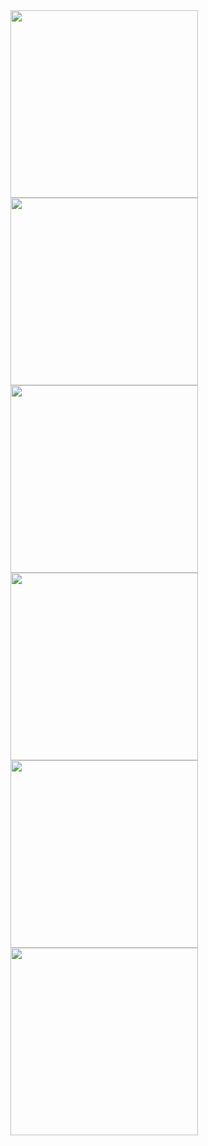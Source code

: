 


<img src="https://github.com/NoamFeldman43/SMS-Sender/assets/145356566/b4df20c7-2303-458f-a7b1-34851ced8041" width="300px">
<img src="https://github.com/NoamFeldman43/SMS-Sender/assets/145356566/bb84a880-edaf-4d42-a601-3c2ea62a019f" width="300px">
<img src="https://github.com/NoamFeldman43/SMS-Sender/assets/145356566/815f41d4-d83d-4197-aa0c-67bd771697f1" width="300px">
<img src="https://github.com/NoamFeldman43/SMS-Sender/assets/145356566/30de7b68-dba9-423e-a829-599b4cb81b01" width="300px">
<img src="https://github.com/NoamFeldman43/SMS-Sender/assets/145356566/e21390fa-54b3-4c1d-b562-1483d71cc4f2" width="300px">
<img src="https://github.com/NoamFeldman43/SMS-Sender/assets/145356566/b2b82f0a-9cc4-495e-8c36-ee7e346421b1" width="300px">



